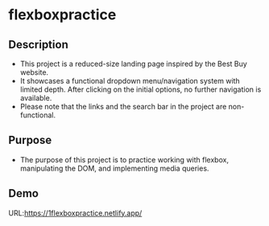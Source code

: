 # flexboxpractice

## Description

- This project is a reduced-size landing page inspired by the Best Buy website.
- It showcases a functional dropdown menu/navigation system with limited depth. After clicking on the initial options, no further navigation is available.
- Please note that the links and the search bar in the project are non-functional.

## Purpose

- The purpose of this project is to practice working with flexbox, manipulating the DOM, and implementing media queries.

## Demo

URL:https://1flexboxpractice.netlify.app/
